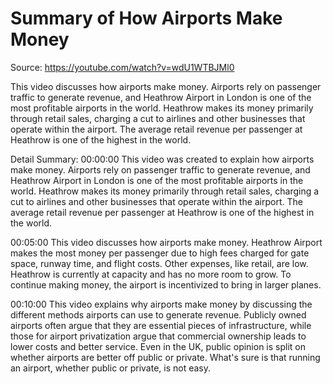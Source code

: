 # Summary of How Airports Make Money

Source: https://youtube.com/watch?v=wdU1WTBJMl0

This video discusses how airports make money. Airports rely on passenger traffic to generate revenue, and Heathrow Airport in London is one of the most profitable airports in the world. Heathrow makes its money primarily through retail sales, charging a cut to airlines and other businesses that operate within the airport. The average retail revenue per passenger at Heathrow is one of the highest in the world.

Detail Summary: 
00:00:00
This video was created to explain how airports make money. Airports rely on passenger traffic to generate revenue, and Heathrow Airport in London is one of the most profitable airports in the world. Heathrow makes its money primarily through retail sales, charging a cut to airlines and other businesses that operate within the airport. The average retail revenue per passenger at Heathrow is one of the highest in the world.

00:05:00
This video discusses how airports make money. Heathrow Airport makes the most money per passenger due to high fees charged for gate space, runway time, and flight costs. Other expenses, like retail, are low. Heathrow is currently at capacity and has no more room to grow. To continue making money, the airport is incentivized to bring in larger planes.

00:10:00
This video explains why airports make money by discussing the different methods airports can use to generate revenue. Publicly owned airports often argue that they are essential pieces of infrastructure, while those for airport privatization argue that commercial ownership leads to lower costs and better service. Even in the UK, public opinion is split on whether airports are better off public or private. What's sure is that running an airport, whether public or private, is not easy.


